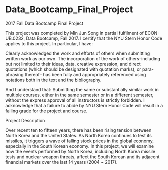 # Data_Bootcamp_Final_Project

2017 Fall Data Bootcamp Final Project

This project was completed by Min Jun Song in partial fulfilment of ECON-UB.0232,
Data Bootcamp, Fall 2017. I certify that the NYU Stern Honor Code applies to this project. In
particular, I have:

Clearly acknowledged the work and efforts of others when submitting written work as our own.
The incorporation of the work of others–including but not limited to their ideas, data, creative
expression, and direct quotations (which should be designated with quotation marks), or para-
phrasing thereof– has been fully and appropriately referenced using notations both in the text
and the bibliography.

And I understand that:
Submitting the same or substantially similar work in multiple courses, either in the same semester
or in a different semester, without the express approval of all instructors is strictly forbidden.
I acknowledge that a failure to abide by NYU Stern Honor Code will result in a failing grade for
the project and course.


Project Description

Over recent ten to fifteen years, there has been rising tension between North Korea and the United States. As North Korea continues to test its missiles, it triggers a wave of falling stock prices in the global economy, especially in the South Korean economy. In this project, we will examine how the events performed by North Korea, including North Korea missile tests and nuclear weapon threats, affect the South Korean and its adjacent financial markets over the last 14 years (2004 ~ 2017). 
